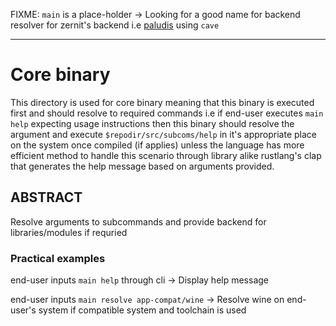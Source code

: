 FIXME: `main` is a place-holder -> Looking for a good name for backend resolver for zernit's backend i.e [paludis](https://paludis.exherbo.org/) using `cave`

---

# Core binary
This directory is used for core binary meaning that this binary is executed first and should resolve to required commands i.e if end-user executes `main help` expecting usage instructions then this binary should resolve the argument and execute `$repodir/src/subcoms/help` in it's appropriate place on the system once compiled (if applies) unless the language has more efficient method to handle this scenario through library alike rustlang's clap that generates the help message based on arguments provided.

## ABSTRACT
Resolve arguments to subcommands and provide backend for libraries/modules if requried

### Practical examples
end-user inputs `main help` through cli -> Display help message

end-user inputs `main resolve app-compat/wine` -> Resolve wine on end-user's system if compatible system and toolchain is used